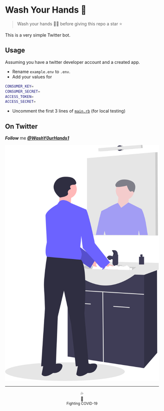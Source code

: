 # Wash Your Hands :robot:

> Wash your hands 🤲🏻 before giving this repo a star :star:

This is a very simple Twitter bot.

## Usage

Assuming you have a twitter developer account and a created app.

- Rename `example.env` to `.env`.
- Add your values for

```sh
CONSUMER_KEY=
CONSUMER_SECRET=
ACCESS_TOKEN=
ACCESS_SECRET=
```

- Uncomment the first 3 lines of [`main.rb`](./main.rb#L1:L3) (for local testing)

## On Twitter

**_Follow_** me [_**@WashY0urHands1**_](https://twitter.com/WashY0urHands1)

<div align="center">
  <img src="wash_hands.svg">
</div>

---

<div align="center">
  💦 <br>
  🤲 <br>
  <sup>Fighting COVID-19</sup>
</div>
